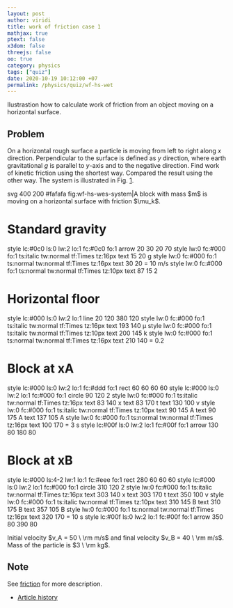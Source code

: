 ```yaml
---
layout: post
author: viridi
title: work of friction case 1
mathjax: true
ptext: false
x3dom: false
threejs: false
oo: true
category: physics
tags: ["quiz"]
date: 2020-10-19 10:12:00 +07
permalink: /physics/quiz/wf-hs-wet
---
```

Ilustrastion how to calculate work of friction from an object moving on a horizontal surface.


## Problem
On a horizontal rough surface a particle is moving from left to right along $x$ direction. Perpendicular to the surface is defined as $y$ direction, where earth gravitational $g$ is parallel to $y$-axis and to the negative direction. Find work of kinetic friction using the shortest way. Compared the result using the other way. The system is illustrated in Fig. <a href="#fig:wf-hs-wes-system">1</a>.

<oo>
svg 400 200 #fafafa fig:wf-hs-wes-system|A block with mass $m$ is moving on a horizontal surface with friction $\mu_k$.

# Standard gravity
style lc:#0c0 ls:0 lw:2 lo:1 fc:#0c0 fo:1
arrow 20 30 20 70
style lw:0 fc:#000 fo:1 ts:italic tw:normal tf:Times tz:16px
text 15 20 g
style lw:0 fc:#000 fo:1 ts:normal tw:normal tf:Times tz:16px
text 30 20 = 10 m/s
style lw:0 fc:#000 fo:1 ts:normal tw:normal tf:Times tz:10px
text 87 15 2

# Horizontal floor
style lc:#000 ls:0 lw:2 lo:1
line 20 120 380 120
style lw:0 fc:#000 fo:1 ts:italic tw:normal tf:Times tz:16px
text 193 140 &mu;
style lw:0 fc:#000 fo:1 ts:italic tw:normal tf:Times tz:10px
text 200 145 k
style lw:0 fc:#000 fo:1 ts:normal tw:normal tf:Times tz:16px
text 210 140 = 0.2

# Block at xA
style lc:#000 ls:0 lw:2 lo:1 fc:#ddd fo:1
rect 60 60 60 60
style lc:#000 ls:0 lw:2 lo:1 fc:#000 fo:1
circle 90 120 2
style lw:0 fc:#000 fo:1 ts:italic tw:normal tf:Times tz:16px
text 83 140 x
text 83 170 t
text 130 100 v
style lw:0 fc:#000 fo:1 ts:italic tw:normal tf:Times tz:10px
text 90 145 A
text 90 175 A
text 137 105 A
style lw:0 fc:#000 fo:1 ts:normal tw:normal tf:Times tz:16px
text 100 170 = 3 s
style lc:#00f ls:0 lw:2 lo:1 fc:#00f fo:1
arrow 130 80 180 80

# Block at xB
style lc:#000 ls:4-2 lw:1 lo:1 fc:#eee fo:1
rect 280 60 60 60
style lc:#000 ls:0 lw:2 lo:1 fc:#000 fo:1
circle 310 120 2
style lw:0 fc:#000 fo:1 ts:italic tw:normal tf:Times tz:16px
text 303 140 x
text 303 170 t
text 350 100 v
style lw:0 fc:#000 fo:1 ts:italic tw:normal tf:Times tz:10px
text 310 145 B
text 310 175 B
text 357 105 B
style lw:0 fc:#000 fo:1 ts:normal tw:normal tf:Times tz:16px
text 320 170 = 10 s
style lc:#00f ls:0 lw:2 lo:1 fc:#00f fo:1
arrow 350 80 390 80
</oo>

Initial velocity $v_A = 50 \ \rm m/s$ and final velocity $v_B = 40 \ \rm m/s$. Mass of the particle is $3 \ \rm kg$.


## Note
See [friction](../friction) for more description.

+ [Article history](https://github.com/butiran/butiran.github.io/commits/master/_posts/phys/quiz/2020-10-19-wf-hs-wet.md)
